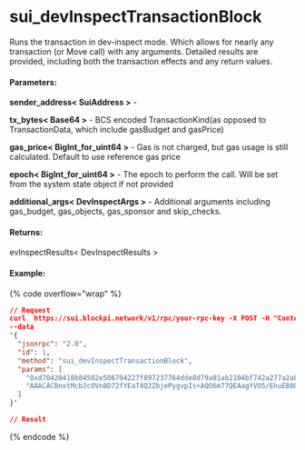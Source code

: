 # sui\_devInspectTransactionBlock

Runs the transaction in dev-inspect mode. Which allows for nearly any transaction (or Move call) with any arguments. Detailed results are provided, including both the transaction effects and any return values.

#### **Parameters:**

**sender\_address< SuiAddress >** -&#x20;

**tx\_bytes< Base64 >** - BCS encoded TransactionKind(as opposed to TransactionData, which include gasBudget and gasPrice)&#x20;

**gas\_price< BigInt\_for\_uint64 >** - Gas is not charged, but gas usage is still calculated. Default to use reference gas price&#x20;

**epoch< BigInt\_for\_uint64 >** - The epoch to perform the call. Will be set from the system state object if not provided&#x20;

**additional\_args< DevInspectArgs >** - Additional arguments including gas\_budget, gas\_objects, gas\_sponsor and skip\_checks.

#### **Returns:**

evInspectResults< DevInspectResults >

#### Example:

{% code overflow="wrap" %}
```json
// Request
curl  https://sui.blockpi.network/v1/rpc/your-rpc-key -X POST -H "Content-Type: application/json" 
--data 
'{
  "jsonrpc": "2.0",
  "id": 1,
  "method": "sui_devInspectTransactionBlock",
  "params": [
    "0xd70420418b84502e506794227f897237764dde8d79a01ab2104bf742a277a2ab",
    "AAACACBnxtMcbJcOVn8D72fYEaT4Q2ZbjePygvpIs+AQO6m77QEAagYVO5/EhuEB8OnicDrIZm0GrsxN3355JqNhlwxlpbECAAAAAAAAACDoQ3EipycU+/EOvBcDPFtMkZiSbdzWAw3CwdmQCAtBWAEBAQEBAAEAAC9cVD1xauQ9RT3rOxmbva8bxwMMdoL4dwPc5DEkj+3gASxDgF0Nb1QCp60Npb3sVJx83qBrxKHTOaIlIe6pM7iJAgAAAAAAAAAgnvsgc1pPauyCE27/c+aBnHN3fSsxRAWdEJYzYFOryNAvXFQ9cWrkPUU96zsZm72vG8cDDHaC+HcD3OQxJI/t4AoAAAAAAAAAoIYBAAAAAAAA"
  ]
}'

// Result

```
{% endcode %}
